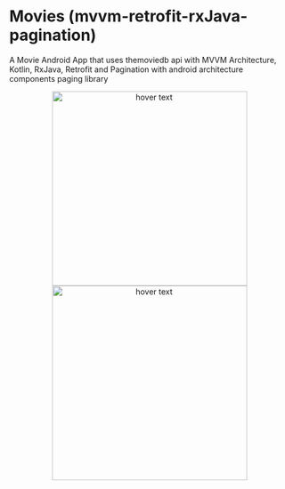# Movies (mvvm-retrofit-rxJava-pagination)
A Movie Android App that uses themoviedb api with MVVM Architecture, Kotlin, RxJava, Retrofit and Pagination 
with android architecture components paging library 
<p align="center">
  <img src="https://raw.githubusercontent.com/riadgit/movies-mvvm-retrofit-rxJava-pagination/master/screenshot/scr1.jpg" width="350" title="hover text">
  <img src="https://raw.githubusercontent.com/riadgit/movies-mvvm-retrofit-rxJava-pagination/master/screenshot/scr2.jpg" width="350" title="hover text">
</p>
